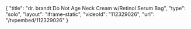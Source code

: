 {
    "title": "dr. brandt Do Not Age Neck Cream w\/Retinol Serum   Bag",
    "type": "solo",
    "layout": "iframe-static",
    "videoId": "112329026",
    "url": "\/tvpembed\/112329026"
}